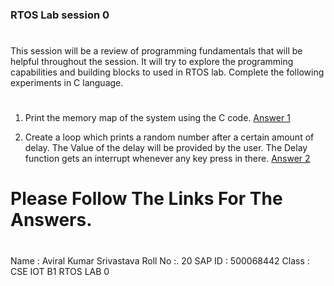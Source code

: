 
### RTOS Lab session 0
#
This session will be a review of programming fundamentals that will be helpful throughout the session.
It will try to explore the programming capabilities and building blocks to used in RTOS lab.
Complete the following experiments in C language.
#

1. Print the memory map of the system using the C code.
[Answer 1](./Answer1.md)

2. Create a loop which prints a random number after a certain amount of delay. The Value of the delay will be provided by the user. The Delay function gets an interrupt whenever any key press in there.
[Answer 2](./Answer2.md)

#
# Please Follow The Links For The Answers.
#
Name : Aviral Kumar Srivastava
Roll No :. 20
SAP ID : 500068442
Class : CSE IOT B1
RTOS LAB 0
